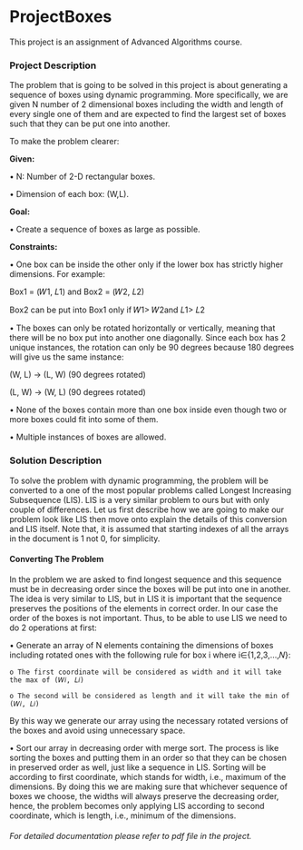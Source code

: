 <h1>ProjectBoxes</h1> 
This project is an assignment of Advanced Algorithms course. 

<h3>Project Description</h3>

The problem that is going to be solved in this project is about generating a sequence of boxes using dynamic programming. More specifically, we are given N number of 2 dimensional boxes including the width and length of every single one of them and are expected to find the largest set of boxes such that they can be put one into another.

To make the problem clearer:

<b>Given:</b>

• N: Number of 2-D rectangular boxes.

• Dimension of each box: (W,L).

<b>Goal:</b>

• Create a sequence of boxes as large as possible.

<b>Constraints:</b>

• One box can be inside the other only if the lower box has strictly higher dimensions. For example:

Box1 = (𝑊1, 𝐿1) and Box2 = (𝑊2, 𝐿2)

Box2 can be put into Box1 only if 𝑊1> 𝑊2and 𝐿1> 𝐿2

• The boxes can only be rotated horizontally or vertically, meaning that there will be no box put into another one diagonally. Since each box has 2 unique instances, the rotation can only be 90 degrees because 180 degrees will give us the same instance:

(W, L) -> (L, W) (90 degrees rotated)

(L, W) -> (W, L) (90 degrees rotated)

• None of the boxes contain more than one box inside even though two or more boxes could fit into some of them.

• Multiple instances of boxes are allowed.

<h3>Solution Description</h3>

To solve the problem with dynamic programming, the problem will be converted to a one of the most popular problems called Longest Increasing Subsequence (LIS). LIS is a very similar problem to ours but with only couple of differences. Let us first describe how we are going to make our problem look like LIS then move onto explain the details of this conversion and LIS itself. Note that, it is assumed that starting indexes of all the arrays in the document is 1 not 0, for simplicity.

<h4>Converting The Problem</h4>

In the problem we are asked to find longest sequence and this sequence must be in decreasing order since the boxes will be put into one in another. The idea is very similar to LIS, but in LIS it is important that the sequence preserves the positions of the elements in correct order. In our case the order of the boxes is not important. Thus, to be able to use LIS we need to do 2 operations at first:

• Generate an array of N elements containing the dimensions of boxes including rotated ones with the following rule for box i where i∈{1,2,3,…,𝑁}:

    o The first coordinate will be considered as width and it will take the max of (𝑊𝑖, 𝐿𝑖)
    
    o The second will be considered as length and it will take the min of (𝑊𝑖, 𝐿𝑖)
    
By this way we generate our array using the necessary rotated versions of the boxes and avoid using unnecessary space.

• Sort our array in decreasing order with merge sort. The process is like sorting the boxes and putting them in an order so that they can be chosen in preserved order as well, just like a sequence in LIS. Sorting will be according to first coordinate, which stands for width, i.e., maximum of the dimensions. By doing this we are making sure that whichever sequence of boxes we choose, the widths will always preserve the decreasing order, hence, the problem becomes only applying LIS according to second coordinate, which is length, i.e., minimum of the dimensions.

<h6>For detailed documentation please refer to pdf file in the project.</h6>
